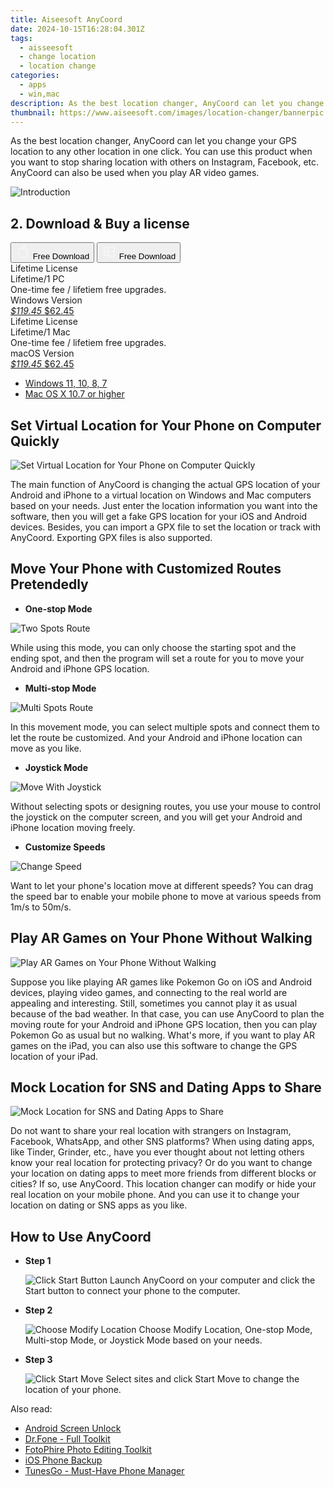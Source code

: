 ```yaml
---
title: Aiseesoft AnyCoord
date: 2024-10-15T16:28:04.301Z
tags: 
  - aisseesoft
  - change location
  - location change
categories: 
  - apps
  - win,mac
description: As the best location changer, AnyCoord can let you change your GPS location to any other location in one click. You can use this product when you want to stop sharing location with others on Instagram, Facebook, etc. AnyCoord can also be used when you play AR video games.
thumbnail: https://www.aiseesoft.com/images/location-changer/bannerpic.png
---
```


As the best location changer, AnyCoord can let you change your GPS location to any other location in one click. You can use this product when you want to stop sharing location with others on Instagram, Facebook, etc. AnyCoord can also be used when you play AR video games.

![Introduction](https://www.aiseesoft.com/images/location-changer/bannerpic.png)

## 2. Download & Buy a license

<div class="mx-auto flex items-center justify-center space-x-4">
  <button 
  onclick="javascript:window.open('https://secure.2checkout.com/order/checkout.php?PRODS=38751815&QTY=1&COUPON=AISEOHC&DESIGN_TYPE=2&SHORT_FORM=1&AFFILIATE=108875&CART=1', '_blank');
    window.open('https://download.aiseesoft.com/mac/anycoord-for-mac.dmg', '_blank');void(0);"
  class="flex flex-row font-bold rounded-lg text-lg w-48 h-16 bg-[#FF8014] text-[#ffffff] items-center justify-center p-2">
    <svg width="24px" height="24px" viewBox="0 0 24 24" xmlns="http://www.w3.org/2000/svg" color="#ffffff" fill="none" stroke="currentColor" stroke-width="3" stroke-linecap="round" stroke-linejoin="round"><path d="M16 2C16.3632 4.17921 14.0879 5.83084 12.8158 6.57142C12.4406 6.78988 12.0172 6.5117 12.0819 6.08234C12.2993 4.63878 13.0941 2.00008 16 2Z" stroke="#f8f7f7" stroke-width="1.5"></path><path d="M9 6.5C9.89676 6.5 10.6905 6.69941 11.2945 6.92013C12.0563 7.19855 12.9437 7.19854 13.7055 6.92012C14.3094 6.6994 15.1032 6.5 15.9999 6.5C17.0852 6.5 18.4649 7.08889 19.4999 8.26666C16 11 17 15.5 20.269 16.6916C19.2253 19.5592 17.2413 21.5 15.4999 21.5C13.9999 21.5 14 20.8 12.5 20.8C11 20.8 11 21.5 9.5 21.5C7 21.5 4 17.5 4 12.5C4 8.5 7 6.5 9 6.5Z" stroke="#f8f7f7" stroke-width="1.5"></path></svg>    
    <span class="font-medium mx-auto">Free Download</span>  
  </button>
  <button 
  onclick="javascript:window.open('https://secure.2checkout.com/order/checkout.php?PRODS=38751741&QTY=1&COUPON=AISEOHC&DESIGN_TYPE=2&SHORT_FORM=1&AFFILIATE=108875&CART=1', '_blank');
    window.open('https://download.aiseesoft.com/anycoord.exe', '_blank');void(0);"
  class="flex flex-row font-bold rounded-lg text-lg w-48 h-16 bg-[#FF8014] text-[#ffffff] items-center justify-center p-2">
    <svg width="24px" height="24px" viewBox="0 0 24 24" xmlns="http://www.w3.org/2000/svg" color="#ffffff" fill="none" stroke="currentColor" stroke-width="3" stroke-linecap="round" stroke-linejoin="round"><path d="M4 16.9865V7.01353C4 6.71792 4.21531 6.46636 4.50737 6.42072L19.3074 4.10822C19.6713 4.05137 20 4.33273 20 4.70103V19.299C20 19.6673 19.6713 19.9486 19.3074 19.8918L4.50737 17.5793C4.21531 17.5336 4 17.2821 4 16.9865Z" stroke="#f8f7f7" stroke-width="1.5"></path><path d="M4 12H20" stroke="#f8f7f7" stroke-width="1.5"></path><path d="M10.5 5.5V18.5" stroke="#f8f7f7" stroke-width="1.5"></path></svg>
    <span class="font-medium mx-auto">Free Download</span>  
  </button>
</div>

<div class="mx-auto flex items-center justify-center">
  <div class="m-8 grid grid-cols-1 gap-6 xl:grid-cols-2">
    <div class="flex w-full flex-col rounded-2xl bg-[#ffffff] text-[#374151] shadow-xl xl:w-96">
      <div class="flex h-full flex-col p-8">
        <div class="pb-6 text-3xl font-bold">Lifetime License</div>
        <div class="pb-12 text-lg">
          Lifetime/1 PC
          <div class="text-xs">One-time fee / lifetiem free upgrades.</div>
          <div class="text-xs">Windows Version</div>
        </div>
        <div class="flex flex-col gap-3 text-base"></div>
        <div class="flex flex-grow"></div>
        <div class="flex pt-10">
          <a href="https://secure.2checkout.com/order/checkout.php?PRODS=38751741&QTY=1&COUPON=AISEOHC&DESIGN_TYPE=2&SHORT_FORM=1&AFFILIATE=108875&CART=1" class="w-full transform cursor-pointer rounded-lg bg-[#7e22ce] p-3 text-center text-xl font-bold !text-[#ffffff] !no-underline transition-transform hover:bg-purple-800 active:scale-95"> 
           <em class="text-base line-through !text-[#c5c5c5]">$119.45</em>
            $62.45
          </a>
        </div>
      </div>
    </div>
    <div class="flex w-full flex-col rounded-2xl bg-[#ffffff] text-[#374151] shadow-xl xl:w-96">
      <div class="flex h-full flex-col p-8">
        <div class="pb-6 text-3xl font-bold">Lifetime License</div>
        <div class="pb-12 text-lg">
          Lifetime/1 Mac
          <div class="text-xs">One-time fee / lifetiem free upgrades.</div>
          <div class="text-xs">macOS Version</div>
        </div>
        <div class="flex flex-col gap-3 text-base"></div>
        <div class="flex flex-grow"></div>
        <div class="flex pt-10">
          <a href="https://secure.2checkout.com/order/checkout.php?PRODS=38751815&QTY=1&COUPON=AISEOHC&DESIGN_TYPE=2&SHORT_FORM=1&AFFILIATE=108875&CART=1" class="w-full transform cursor-pointer rounded-lg bg-[#7e22ce] p-3 text-center text-xl font-bold !text-[#ffffff] !no-underline transition-transform hover:bg-purple-800 active:scale-95">
           <em class="text-base line-through !text-[#c5c5c5]">$119.45</em>
            $62.45
          </a>
        </div>
      </div>
    </div>   
  </div>
</div>

- [Windows 11, 10, 8, 7](https://secure.2checkout.com/order/checkout.php?PRODS=38751741&QTY=1&COUPON=AISEOHC&DESIGN_TYPE=2&SHORT_FORM=1&AFFILIATE=108875&CART=1)
- [Mac OS X 10.7 or higher](https://secure.2checkout.com/order/checkout.php?PRODS=38751815&QTY=1&COUPON=AISEOHC&DESIGN_TYPE=2&SHORT_FORM=1&AFFILIATE=108875&CART=1)

## Set Virtual Location for Your Phone on Computer Quickly

![Set Virtual Location for Your Phone on Computer Quickly](https://www.aiseesoft.com/images/location-changer/set-virtual-location-on-pc.png)

The main function of AnyCoord is changing the actual GPS location of your Android and iPhone to a virtual location on Windows and Mac computers based on your needs. Just enter the location information you want into the software, then you will get a fake GPS location for your iOS and Android devices. Besides, you can import a GPX file to set the location or track with AnyCoord. Exporting GPX files is also supported.

## Move Your Phone with Customized Routes Pretendedly

-  **One-stop Mode**

![Two Spots Route](https://www.aiseesoft.com/images/location-changer/two-spots-route.png)
  
While using this mode, you can only choose the starting spot and the ending spot, and then the program will set a route for you to move your Android and iPhone GPS location.

-  **Multi-stop Mode**

![Multi Spots Route](https://www.aiseesoft.com/images/location-changer/multi-spots-route.png)

In this movement mode, you can select multiple spots and connect them to let the route be customized. And your Android and iPhone location can move as you like.

-   **Joystick Mode**

![Move With Joystick](https://www.aiseesoft.com/images/location-changer/move-with-joystick.png)
    
Without selecting spots or designing routes, you use your mouse to control the joystick on the computer screen, and you will get your Android and iPhone location moving freely.
    
-   **Customize Speeds**

![Change Speed](https://www.aiseesoft.com/images/location-changer/change-speed.png)
    
Want to let your phone's location move at different speeds? You can drag the speed bar to enable your mobile phone to move at various speeds from 1m/s to 50m/s.

## Play AR Games on Your Phone Without Walking

![Play AR Games on Your Phone Without Walking](https://www.aiseesoft.com/images/location-changer/play-pokemon-go-without-moving.png)

Suppose you like playing AR games like Pokemon Go on iOS and Android devices, playing video games, and connecting to the real world are appealing and interesting. Still, sometimes you cannot play it as usual because of the bad weather. In that case, you can use AnyCoord to plan the moving route for your Android and iPhone GPS location, then you can play Pokemon Go as usual but no walking. What's more, if you want to play AR games on the iPad, you can also use this software to change the GPS location of your iPad.

## Mock Location for SNS and Dating Apps to Share

![Mock Location for SNS and Dating Apps to Share](https://www.aiseesoft.com/images/location-changer/modify-sns-dating-app-location.png)

Do not want to share your real location with strangers on Instagram, Facebook, WhatsApp, and other SNS platforms? When using dating apps, like Tinder, Grinder, etc., have you ever thought about not letting others know your real location for protecting privacy? Or do you want to change your location on dating apps to meet more friends from different blocks or cities? If so, use AnyCoord. This location changer can modify or hide your real location on your mobile phone. And you can use it to change your location on dating or SNS apps as you like.

## How to Use AnyCoord

-   **Step 1**
    
    ![Click Start Button](https://www.aiseesoft.com/images/location-changer/click-start-button.jpg)
    Launch AnyCoord on your computer and click the Start button to connect your phone to the computer.
    
-   **Step 2**
    
    ![Choose Modify Location](https://www.aiseesoft.com/images/location-changer/choose-modify-location.jpg)
    Choose Modify Location, One-stop Mode, Multi-stop Mode, or Joystick Mode based on your needs.
    
-   **Step 3**
    
    ![Click Start Move](https://www.aiseesoft.com/images/location-changer/click-start-move.jpg)
    Select sites and click Start Move to change the location of your phone.

<ins class="adsbygoogle"
      style="display:block"
      data-ad-client="ca-pub-7571918770474297"
      data-ad-slot="8358498916"
      data-ad-format="auto"
      data-full-width-responsive="true"></ins>

<span class="atpl-alsoreadstyle">Also read:</span>
<div><ul>
<li><a href="https://tools.techidaily.com/wondershare/drfone/unlock-android-screen/"><u>Android Screen Unlock</u></a></li>
<li><a href="https://tools.techidaily.com/wondershare/drfone/drfone-toolkit/"><u>Dr.Fone - Full Toolkit</u></a></li>
<li><a href="https://tools.techidaily.com/wondershare/photo/download/"><u>FotoPhire Photo Editing Toolkit</u></a></li>
<li><a href="https://tools.techidaily.com/wondershare/drfone/iphone-backup-and-restore/"><u>iOS Phone Backup</u></a></li>
<li><a href="https://tools.techidaily.com/wondershare/tunesgo/download/"><u>TunesGo - Must-Have Phone Manager</u></a></li>
</ul></div>

